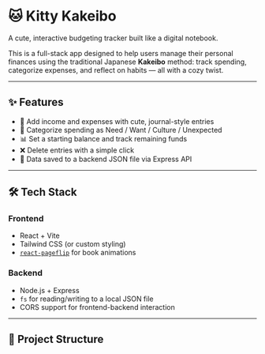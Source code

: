 # 🐱 Kitty Kakeibo

A cute, interactive budgeting tracker built like a digital notebook.

This is a full-stack app designed to help users manage their personal finances using the traditional Japanese **Kakeibo** method: track spending, categorize expenses, and reflect on habits — all with a cozy twist.

---

## ✨ Features

- 🐾 Add income and expenses with cute, journal-style entries
- 💸 Categorize spending as Need / Want / Culture / Unexpected
- 📊 Set a starting balance and track remaining funds
- ❌ Delete entries with a simple click
- 🔁 Data saved to a backend JSON file via Express API

---

## 🛠 Tech Stack

### Frontend
- React + Vite
- Tailwind CSS (or custom styling)
- [`react-pageflip`](https://www.npmjs.com/package/react-pageflip) for book animations

### Backend
- Node.js + Express
- `fs` for reading/writing to a local JSON file
- CORS support for frontend-backend interaction

---

## 📁 Project Structure

